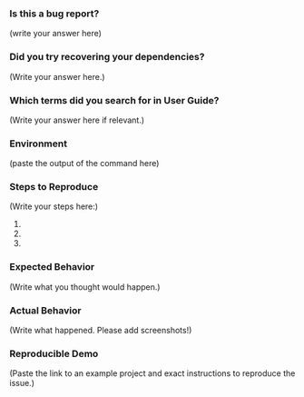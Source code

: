 <!--
  PLEASE READ THE FIRST SECTION :-)
-->

### Is this a bug report?

(write your answer here)

<!--
  If you answered "Yes":
  
    Please note that your issue will be fixed much faster if you spend about
    half an hour preparing it, including the exact reproduction steps and a demo.
    
    If you're in a hurry or don't feel confident, it's fine to report bugs with
    less details, but this makes it less likely they'll get fixed soon.

    In either case, please fill as many fields below as you can.

  If you answered "No":

    If this is a question or a discussion, you may delete this template and write in a free form.
    Note that we don't provide help for webpack questions after ejecting.
    You can find webpack docs at https://webpack.js.org/.
-->

### Did you try recovering your dependencies?

<!--
  Your module tree might be corrupted, and that might be causing the issues.
  Let's try to recover it. First, delete these files and folders in your project:

    * node_modules
    * package-lock.json
    * yarn.lock

  Then you need to decide which package manager you prefer to use.
  We support both npm (https://npmjs.com) and yarn (http://yarnpkg.com/).
  However, **they can't be used together in one project** so you need to pick one.
  
  If you decided to use npm, run this in your project directory:

    npm install -g npm@latest
    npm install

  This should fix your project.
  
  If you decided to use yarn, update it first (https://yarnpkg.com/en/docs/install).
  Then run in your project directory:

    yarn

  This should fix your project.

  Importantly, **if you decided to use yarn, you should never run `npm install` in the project**.
  For example, yarn users should run `yarn add <library>` instead of `npm install <library>`.
  Otherwise your project will break again.

  Have you done all these steps and still see the issue?
  Please paste the output of `npm --version` and/or `yarn --version` to confirm.
-->

(Write your answer here.)

### Which terms did you search for in User Guide?

<!--
  There are a few common documented problems, such as watcher not detecting changes, or build failing.
  They are described in the Troubleshooting section of the User Guide:

  https://github.com/facebook/create-react-app/blob/master/packages/react-scripts/template/README.md#troubleshooting

  Please scan these few sections for common problems.
  Additionally, you can search the User Guide itself for something you're having issues with:
  
  https://github.com/facebook/create-react-app/blob/master/packages/react-scripts/template/README.md
  
  If you didn't find the solution, please share which words you searched for.
  This helps us improve documentation for future readers who might encounter the same problem.
-->

(Write your answer here if relevant.)


### Environment

<!--
  To help identify if a problem is specific to a platform, browser, or module version, information about your environment is required.
  This enables the maintainers quickly reproduce the issue and give feedback.

  Run the following command in your React app's folder in terminal.
  Note: The result is copied to your clipboard directly.

  `npx create-react-app --info`

  Paste the output of the command in the section below.
-->

(paste the output of the command here)

### Steps to Reproduce

<!--
  How would you describe your issue to someone who doesn’t know you or your project?
  Try to write a sequence of steps that anybody can repeat to see the issue.
-->

(Write your steps here:)

1. 
2. 
3. 


### Expected Behavior

<!--
  How did you expect the tool to behave?
  It’s fine if you’re not sure your understanding is correct.
  Just write down what you thought would happen.
-->

(Write what you thought would happen.)


### Actual Behavior

<!--
  Did something go wrong?
  Is something broken, or not behaving as you expected?
  Please attach screenshots if possible! They are extremely helpful for diagnosing issues.
-->

(Write what happened. Please add screenshots!)


### Reproducible Demo

<!--
  If you can, please share a project that reproduces the issue.
  This is the single most effective way to get an issue fixed soon.

  There are two ways to do it:

    * Create a new app and try to reproduce the issue in it.
      This is useful if you roughly know where the problem is, or can’t share the real code.

    * Or, copy your app and remove things until you’re left with the minimal reproducible demo.
      This is useful for finding the root cause. You may then optionally create a new project.

  This is a good guide to creating bug demos: https://stackoverflow.com/help/mcve
  Once you’re done, push the project to GitHub and paste the link to it below:
-->

(Paste the link to an example project and exact instructions to reproduce the issue.)

<!--
  What happens if you skip this step?
  
  We will try to help you, but in many cases it is impossible because crucial
  information is missing. In that case we'll tag an issue as having a low priority,
  and eventually close it if there is no clear direction.
  
  We still appreciate the report though, as eventually somebody else might
  create a reproducible example for it.

  Thanks for helping us help you!
-->
